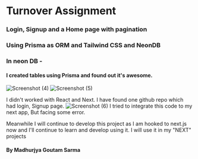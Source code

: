 # Turnover Assignment

### Login, Signup and a Home page with pagination
### Using Prisma as ORM and Tailwind CSS and NeonDB

### In neon DB -  
#### I created tables using Prisma and found out it's awesome. 
![Screenshot (4)](https://github.com/madhurjyasarma/Turnover/assets/77984764/92ef45eb-bda2-4c93-b8dc-1739509f1cab)
![Screenshot (5)](https://github.com/madhurjyasarma/Turnover/assets/77984764/9f48b86e-96dd-4239-a7ee-b5f795c3b058)

I didn't worked with React and Next. I have found one github repo which had login, Signup page. 
![Screenshot (6)](https://github.com/madhurjyasarma/Turnover/assets/77984764/7f459a92-9730-443a-8b26-8965588b9ecb)
I tried to integrate this code to my next app, But facing some error.

Meanwhile I will continue to develop this project as I am hooked to next.js now and I'll continue to learn and develop using it. I will use it in my "NEXT" projects
#### By Madhurjya Goutam Sarma
